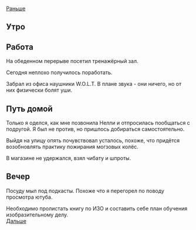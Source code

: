 [Раньше](2021.03.16.md)  
## Утро
## Работа
На обеденном перерыве посетил тренажёрный зал.

Сегодня неплохо получилось поработать.

Забрал из офиса наушники W.O.L.T. В плане звука - они ничего, но от них физически болят уши.
## Путь домой
Только я оделся, как мне позвонила Нелли и отпросилась пообщаться с подругой. Я был не против, но пришлось добираться самостоятельно.

Выйдя на улицу опять почувствовал усталось, похоже, что придётся возобновлять практику пожирания могзовых колёс.

В магазине не удержался, взял чибату и шпроты.
## Вечер
Посуду мыл под подкасты. Похоже что я перегорел по поводу просмотра ютуба.

Необходимо пролистать книгу по ИЗО и составить себе план обучения изобразительному делу.  
[Дальше](2021.03.18.md)
